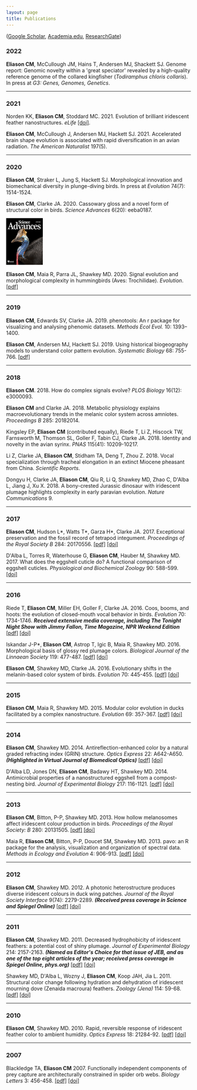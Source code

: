 ```yaml
---
layout: page
title: Publications
---
```


([Google Scholar](http://scholar.google.com/citations?user=IJ7DM7kAAAAJ&amp;hl=en), [Academia.edu](http://utexas.academia.edu/ChadEliason), [ResearchGate](https://www.researchgate.net/profile/Chad_Eliason))

<!-- ## Published or in press -->

### 2022

<!--
__Eliason CM__, McCullough JM, Hackett SJ, Andersen MJ. Complex plumages spur rapid color diversification in island kingfishers (Aves: Alcedinidae). In review at _eLife_.
__Eliason CM__, Proffitt JV, Clarke JA. Early diversification of avian limb morphology and the role of modularity in the locomotor evolution of crown birds. In revisions at _Evolution_.
__Eliason CM__, Cooper JC, Hackett SJ, Zahnle E, Pequeño Sacoe TZ, Hauber ME, Bates JM. Transgressive hybridization can accelerate the evolution of gorget color divergence in Heliodoxa hummingbirds (Aves: Trochilidae). In revisions at _Journal of the Royal Society Open Science_.
__Eliason CM__, Clarke JA, Kane SA. Wrinkle nanostructures generate diffractive blue color in great argus (\textit{Argusianus argus}) flight feathers. In revisions at _iScience_.

-->

__Eliason CM__, McCullough JM, Hains T, Andersen MJ, Shackett SJ. Genome report: Genomic novelty within a 'great speciator' revealed by a high-quality reference genome of the collared kingfisher (_Todiramphus chloris collaris_). In press at _G3: Genes, Genomes, Genetics_.

---

### 2021

Norden KK, __Eliason CM__, Stoddard MC. 2021. Evolution of brilliant iridescent feather nanostructures. _eLife_ [[doi]](https://doi.org/10.7554/eLife.71179).

__Eliason CM__, McCullough J, Andersen MJ, Hackett SJ. 2021. Accelerated brain shape evolution is associated with rapid diversification in an avian radiation. _The American Naturalist_ 197(5).

---

### 2020

__Eliason CM__, Straker L, Jung S, Hackett SJ. Morphological innovation and biomechanical diversity in plunge-diving birds. In press at _Evolution_ 74(7): 1514-1524.

__Eliason CM__, Clarke JA. 2020. Cassowary gloss and a novel form of structural color in birds. _Science Advances_ 6(20): eeba0187.

![](img/sciadv_cover.gif)

__Eliason CM__, Maia R, Parra JL, Shawkey MD. 2020. Signal evolution and morphological complexity in hummingbirds (Aves: Trochilidae). _Evolution_. [[pdf]]({{url}}/pdfs/hummingbirds.pdf)

---

### 2019

__Eliason CM__, Edwards SV, Clarke JA. 2019. phenotools: An r package for visualizing and analysing phenomic datasets. _Methods Ecol Evol._ 10: 1393–1400.

__Eliason CM__, Andersen MJ, Hackett SJ. 2019. Using historical biogeography models to understand color pattern evolution. _Systematic Biology_ 68: 755-766. [[pdf]]({{url}}/pdfs/plumage.pdf)

---

### 2018

__Eliason CM__. 2018. How do complex signals evolve? _PLOS Biology_ 16(12): e3000093.

__Eliason CM__ and Clarke JA. 2018. Metabolic physiology explains macroevolutionary trends in the melanic color system across amniotes. _Proceedings B_ 285: 20182014.

Kingsley EP, __Eliason CM__ (contributed equally), Riede T, Li Z, Hiscock TW, Farnsworth M, Thomson SL, Goller F, Tabin CJ, Clarke JA. 2018. Identity and novelty in the avian syrinx. _PNAS_ 115(41): 10209-10217.

Li Z, Clarke JA, __Eliason CM__, Stidham TA, Deng T, Zhou Z. 2018. Vocal specialization through tracheal elongation in an extinct Miocene pheasant from China. _Scientific Reports_.

Dongyu H, Clarke JA, __Eliason CM__, Qiu R, Li Q, Shawkey MD, Zhao C, D'Alba L, Jiang J, Xu X. 2018. A bony-crested Jurassic dinosaur with iridescent plumage highlights complexity in early paravian evolution. _Nature Communications_ 9.

---

### 2017

__Eliason CM__, Hudson L*, Watts T*, Garza H*, Clarke JA. 2017. Exceptional preservation and the fossil record of tetrapod integument. _Proceedings of the Royal Society B_ 284: 20170556. [[pdf]]({{url}}/pdfs/lagerstatten.pdf) [[doi]](http://dx.doi.org/10.1098/rspb.2017.0556)

D'Alba L, Torres R, Waterhouse G, __Eliason CM__, Hauber M, Shawkey MD. 2017. What does the eggshell cuticle do? A functional comparison of eggshell cuticles. _Physiological and Biochemical Zoology_ 90: 588-599. [[doi]](https://doi.org/10.1086/693434)

---

### 2016

Riede T, __Eliason CM__, Miller EH, Goller F, Clarke JA. 2016. Coos, booms, and hoots: the evolution of closed-mouth vocal behavior in birds. _Evolution_ 70: 1734-1746. ___Received extensive media coverage, including The Tonight Night Show with Jimmy Fallon, Time Magazine, NPR Weekend Edition___ [[pdf]]({{url}}/pdfs/coos.pdf) [[doi]](http://dx.doi.org/10.1111/evo.12988)

Iskandar J-P*, __Eliason CM__, Astrop T, Igic B, Maia R, Shawkey MD. 2016. Morphological basis of glossy red plumage colors. _Biological Journal of the Linnaean Society_ 119: 477-487. [[pdf]]({{url}}/pdfs/shiny.pdf) [[doi]](http://dx.doi.org/10.1111/bij.12810)

__Eliason CM__, Shawkey MD, Clarke JA. 2016. Evolutionary shifts in the melanin-based color system of birds. _Evolution_ 70: 445-455. [[pdf]]({{url}}/pdfs/melanin.pdf) [[doi]](https://dx.doi.org/10.1111/evo.12855)

---

### 2015

__Eliason CM__, Maia R, Shawkey MD. 2015. Modular color evolution in ducks facilitated by a complex nanostructure. _Evolution_ 69: 357-367. [[pdf]]({{url}}/pdfs/modular.pdf) [[doi]](https://dx.doi.org/10.1111/evo.12575)

---

### 2014

__Eliason CM__, Shawkey MD. 2014. Antireflection-enhanced color by a natural graded refracting index (GRIN) structure. _Optics Express_ 22: A642-A650. ___(Highlighted in Virtual Journal of Biomedical Optics)___ [[pdf]]({{url}}/pdfs/antireflection.pdf) [[doi]](https://doi.org/10.1364/OE.22.00A642)

D'Alba LD, Jones DN, __Eliason CM__, Badawy HT, Shawkey MD. 2014. Antimicrobial properties of a nanostructured eggshell from a compost-nesting bird. _Journal of Experimental Biology_ 217: 116-1121. [[pdf]]({{url}}/pdfs/compost.pdf) [[doi]](http://doi.org/10.1242/jeb.098343)

---

### 2013

__Eliason CM__, Bitton, P-P, Shawkey MD. 2013. How hollow melanosomes affect iridescent colour production in birds. _Proceedings of the Royal Society: B_ 280: 20131505. [[pdf]]({{url}}/pdfs/hollow.pdf) [[doi]](http://doi.org/10.1098/rspb.2013.1505)

Maia R, __Eliason CM__, Bitton, P-P, Doucet SM, Shawkey MD. 2013. pavo: an R package for the analysis, visualization and organization of spectral data. _Methods in Ecology and Evolution_ 4: 906-913. [[pdf]]({{url}}/pdfs/pavo.pdf) [[doi]](https://doi.org/10.1111/2041-210X.12069)

---

### 2012

__Eliason CM__, Shawkey MD. 2012. A photonic heterostructure produces diverse iridescent colours in duck wing patches. _Journal of the Royal Society Interface_ 9(74): 2279-2289. ___(Received press coverage in Science and Spiegel Online)___ [[pdf]]({{url}}/pdfs/heterostructure.pdf) [[doi]](https://doi.org/10.1098/rsif.2012.0118)

---

### 2011

__Eliason CM__, Shawkey MD. 2011. Decreased hydrophobicity of iridescent feathers: a potential cost of shiny plumage. _Journal of Experimental Biology_ 214: 2157-2163. ___(Named as Editor's Choice for that issue of JEB, and as one of the top eight articles of the year; received press coverage in Spiegel Online, phys.org)___ [[pdf]]({{url}}/pdfs/hydrophobicity.pdf) [[doi]](https://doi.org/10.1242/jeb.055822)

Shawkey MD, D'Alba L, Wozny J, __Eliason CM__, Koop JAH, Jia L. 2011. Structural color change following hydration and dehydration of iridescent mourning dove (Zenaida macroura) feathers. _Zoology (Jena)_ 114: 59-68. [[pdf]]({{url}}/pdfs/modo.pdf) [[doi]](http://dx.doi.org/10.1016/j.zool.2010.11.001)

---

### 2010

__Eliason CM__, Shawkey MD. 2010. Rapid, reversible response of iridescent feather color to ambient humidity. _Optics Express_ 18: 21284-92. [[pdf]]({{url}}/pdfs/rapid.pdf) [[doi]](https://doi.org/10.1364/OE.18.021284)

---

### 2007

Blackledge TA, __Eliason CM__ 2007. Functionally independent components of prey capture are architecturally constrained in spider orb webs. _Biology Letters_ 3: 456-458. [[pdf]]({{url}}/pdfs/spiders.pdf) [[doi]](https://doi.org/10.1098/rsbl.2007.0218)
